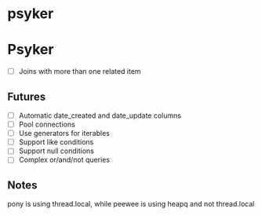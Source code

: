 # psyker


# Psyker

- [ ] Joins with more than one related item

## Futures

- [ ] Automatic date_created and date_update columns
- [ ] Pool connections
- [ ] Use generators for iterables
- [ ] Support like conditions
- [ ] Support null conditions
- [ ] Complex or/and/not queries

## Notes

pony is using thread.local, while peewee is using heapq and not thread.local
